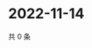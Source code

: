 # 2022-11-14

共 0 条

<!-- BEGIN WEIBO -->
<!-- 最后更新时间 Mon Nov 14 2022 12:36:13 GMT+0800 (China Standard Time) -->

<!-- END WEIBO -->
